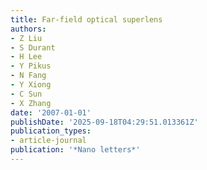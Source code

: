 ```yaml
---
title: Far-field optical superlens
authors:
- Z Liu
- S Durant
- H Lee
- Y Pikus
- N Fang
- Y Xiong
- C Sun
- X Zhang
date: '2007-01-01'
publishDate: '2025-09-18T04:29:51.013361Z'
publication_types:
- article-journal
publication: '*Nano letters*'
---
```

